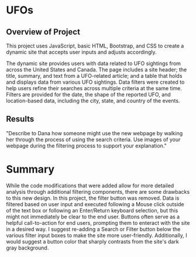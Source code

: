 # UFOs

## Overview of Project

This project uses JavaScript, basic HTML, Bootstrap, and CSS to create a dynamic site that accepts user inputs and adjusts accordingly. 

The dynamic site provides users with data related to UFO sightings from across the United States and Canada. The page includes a site header; the title, summary, and text from a UFO-related article; and a table that holds and displays data from various UFO sightings. Data filters were created to help users refine their searches across multiple criteria at the same time. Filters are provided for the date, the shape of the reported UFO, and location-based data, including the city, state, and country of the events.

## Results
"Describe to Dana how someone might use the new webpage by walking her through the process of using the search criteria. Use images of your webpage during the filtering process to support your explanation."




# Summary

While the code modifications that were added allow for more detailed analysis through additional filtering components, there are some drawbacks to this new design. In this project, the filter button was removed. Data is filtered based on user input and executed following a Mouse click outside of the text box or following an Enter/Return keyboard selection, but this might not immediately be clear to the end user. Buttons often serve as a helpful call-to-action for end users, prompting them to enteract with the site in a desired way. I suggest re-adding a Search or Filter button below the various filter input boxes to make the site more user-friendly. Additionally, I would suggest a button color that sharply contrasts from the site's dark gray background. 

